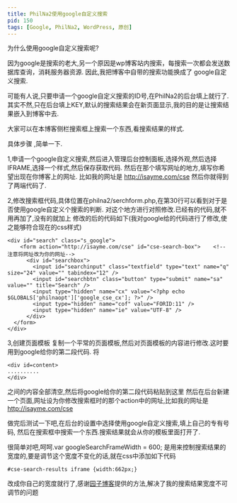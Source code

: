 ```yaml
---
title: PhilNa2使用google自定义搜索
pid: 150
tags: [Google, PhilNa2, WordPress, 原创]
---
```

为什么使用google自定义搜索呢?

因为google是搜索的老大,另一个原因是wp博客站内搜索，每搜索一次都会发送数据库查询，消耗服务器资源.
因此,我把博客中自带的搜索功能换成了 google自定义搜索.

可能有人说,只要申请一个google自定义搜索的ID号,在PhilNa2的后台填上就行了.
其实不然,只在后台填上KEY,默认的搜索结果会在新页面显示,我的目的是让搜索结果嵌入到博客中去.

大家可以在本博客侧栏搜索框上搜索一个东西,看搜索结果的样式.

具体步骤 ,简单一下.

1,申请一个google自定义搜索,然后进入管理后台控制面板,选择外观,然后选择IFRAME,选择一个样式,然后保存获取代码.
然后在那个填写网址的地方,填写你希望出现在你博客上的网址.
比如我的网址是 http://isayme.com/cse
然后你就得到了两端代码了.

2,修改搜索框代码,具体位置在philna2/serchform.php,在第30行可以看到对于是否使用google自定义个搜索的判断.
对这个地方进行对照修改.已经有的代码,就不用再加了,没有的就加上
修改的后的代码如下(我对google给的代码进行了修改,使之能够符合现在的css样式)

    <div id="search" class="s_google">
        <form action="http://isayme.com/cse" id="cse-search-box">    <!--注意将网址改为你的网址-->
          <div id="searchbox">
            <input id="searchinput" class="textfield" type="text" name="q" size="24" value="" tabindex="12" />
            <input id="searchbtn" class="button" type="submit" name="sa" value="" title="Search" />
            <input type="hidden" name="cx" value="<?php echo $GLOBALS['philnaopt']['google_cse_cx']; ?>" />
            <input type="hidden" name="cof" value="FORID:11" />
            <input type="hidden" name="ie" value="UTF-8" />
          </div>
      </form>
    </div>

3,创建页面模板
复制一个平常的页面模板,然后对页面模板的内容进行修改.这时要用到google给你的第二段代码.
将

    <div id=content>
    ..........
    </div>
之间的内容全部清空,然后将google给你的第二段代码粘贴到这里
然后在后台新建一个页面,网址设为你修改搜索框时的那个action中的网址,比如我的网址是 http://isayme.com/cse


做完后测试一下吧,在后台的设置中选择使用google自定义搜索,填上自己的专有号码,
然后在搜索框中搜索一个东西.搜索结果就会从你的模板里面打开了.

很简单对吧,呵呵.var googleSearchFrameWidth = 600; 是用来控制搜索结果的宽度的,要是调节这个宽度不变化的话,就在css中添加如下代码

    #cse-search-results iframe {width:662px;}
改成你自己的宽度就行了,感谢[园子博客](http://www.yzznl.cn/archives/272.html)提供的方法,解决了我的搜索结果宽度不可调节的问题
